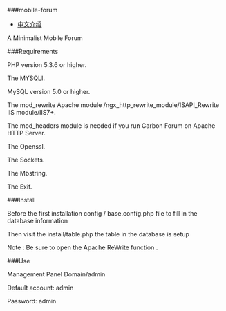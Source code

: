 ###mobile-forum
* [中文介绍](https://github.com/istrwei/Mobile-Forum/README_zh.md)

A Minimalist Mobile Forum

###Requirements

PHP version 5.3.6 or higher.

The MYSQLI.

MySQL version 5.0 or higher.

The mod_rewrite Apache module /ngx_http_rewrite_module/ISAPI_Rewrite IIS module/IIS7+.

The mod_headers module is needed if you run Carbon Forum on Apache HTTP Server.

The Openssl.

The Sockets.

The Mbstring.

The Exif.

###Install

Before the first installation config / base.config.php file to fill in the database information

Then visit the install/table.php the table in the database is setup

Note : Be sure to open the Apache ReWrite function .

###Use

Management Panel Domain/admin

Default account: admin

Password: admin
